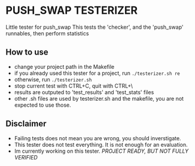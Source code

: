 # PUSH_SWAP TESTERIZER
Little tester for push_swap
This tests the 'checker', and the 'push_swap' runnables, then perform statistics
## How to use
 - change your project path in the Makefile
 - if you already used this tester for a project, run `./testerizer.sh re`
 - otherwise, run `./testerizer.sh`
 - stop current test with CTRL+C, quit with CTRL+\
 - results are outputed to 'test_results' and 'test_stats' files
 - other .sh files are used by testerizer.sh and the makefile, you are not expected to use those.
## Disclaimer
 - Failing tests does not mean you are wrong, you should inverstigate.
 - This tester does not test everything. It is not enough for an evaluation.
 - Im currently working on this tester.
*PROJECT READY, BUT NOT FULLY VERIFIED*

